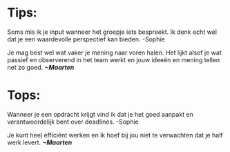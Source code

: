 # Tips:

Soms mis ik je input wanneer het groepje iets bespreekt. Ik denk echt wel dat je een waardevolle perspectief kan bieden. -Sophie

Je mag best wel wat vaker je mening naar voren halen. Het lijkt alsof je wat passief en observerend in het team werkt en jouw ideeën en mening tellen net zo goed. ***~Maarten***
# Tops:

Wanneer je een opdracht krijgt vind ik dat je het goed aanpakt en verantwoordelijk bent over deadlines. -Sophie

Je kunt heel efficiënt werken en ik hoef bij jou niet te verwachten dat je half werk levert. ***~Maarten***
